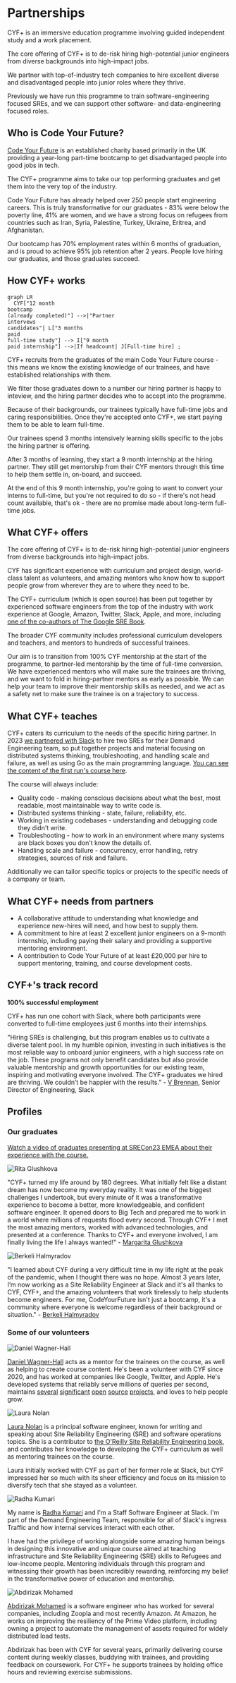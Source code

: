 # Partnerships

CYF+ is an immersive education programme involving guided independent study and a work placement.

The core offering of CYF+ is to de-risk hiring high-potential junior engineers from diverse backgrounds into high-impact jobs.

We partner with top-of-industry tech companies to hire excellent diverse and disadvantaged people into junior roles where they thrive.

Previously we have run this programme to train software-engineering focused SREs, and we can support other software- and data-engineering focused roles.

## Who is Code Your Future?

[Code Your Future](https://codeyourfuture.io/) is an established charity based primarily in the UK providing a year-long part-time bootcamp to get disadvantaged people into good jobs in tech.

The CYF+ programme aims to take our top performing graduates and get them into the very top of the industry.

Code Your Future has already helped over 250 people start engineering careers. This is truly transformative for our graduates - 83% were below the poverty line, 41% are women, and we have a strong focus on refugees from countries such as Iran, Syria, Palestine, Turkey, Ukraine, Eritrea, and Afghanistan.

Our bootcamp has 70% employment rates within 6 months of graduation, and is proud to achieve 95% job retention after 2 years. People love hiring our graduates, and those graduates succeed.

## How CYF+ works

```mermaid
graph LR
  CYF["12 month
bootcamp
(already completed)"] -->|"Partner
intervews
candidates"| L["3 months
paid
full-time study"] --> I["9 month
paid internship"] -->|If headcount| J[Full-time hire] ;
```

CYF+ recruits from the graduates of the main Code Your Future course - this means we know the existing knowledge of our trainees, and have established relationships with them.

We filter those graduates down to a number our hiring partner is happy to inteview, and the hiring partner decides who to accept into the programme.

Because of their backgrounds, our trainees typically have full-time jobs and caring responsibilities. Once they're accepted onto CYF+, we start paying them to be able to learn full-time.

Our trainees spend 3 months intensively learning skills specific to the jobs the hiring partner is offering.

After 3 months of learning, they start a 9 month internship at the hiring partner. They still get mentorship from their CYF mentors through this time to help them settle in, on-board, and succeed.

At the end of this 9 month internship, you're going to want to convert your interns to full-time, but you're not required to do so - if there's not head count available, that's ok - there are no promise made about long-term full-time jobs.

## What CYF+ offers

The core offering of CYF+ is to de-risk hiring high-potential junior engineers from diverse backgrounds into high-impact jobs.

CYF has significant experience with curriculum and project design, world-class talent as volunteers, and amazing mentors who know how to support people grow from wherever they are to where they need to be.

The CYF+ curriculum (which is open source) has been put together by experienced software engineers from the top of the industry with work experience at Google, Amazon, Twitter, Slack, Apple, and more, including [one of the co-authors of The Google SRE Book](https://www.linkedin.com/in/laura-nolan-bb7429/).

The broader CYF community includes professional curriculum developers and teachers, and mentors to hundreds of successful trainees.

Our aim is to transition from 100% CYF mentorship at the start of the programme, to partner-led mentorship by the time of full-time conversion. We have experienced mentors who will make sure the trainees are thriving, and we want to fold in hiring-partner mentors as early as possible. We can help your team to improve their mentorship skills as needed, and we act as a safety net to make sure the trainee is on a trajectory to success.

## What CYF+ teaches

CYF+ caters its curriculum to the needs of the specific hiring partner. In 2023 [we partnered with Slack](https://slack.com/intl/en-gb/blog/news/slack-cyf-plus-engineering-employment-pathways-refugees) to hire two SREs for their Demand Engineering team, so put together projects and material focusing on distributed systems thinking, troubleshooting, and handling scale and failure, as well as using Go as the main programming language. [You can see the content of the first run's course here](https://systems.codeyourfuture.io/versions/1-0-0/).

The course will always include:
* Quality code - making conscious decisions about what the best, most readable, most maintainable way to write code is.
* Distributed systems thinking - state, failure, reliability, etc.
* Working in existing codebases - understanding and debugging code they didn't write.
* Troubleshooting - how to work in an environment where many systems are black boxes you don't know the details of.
* Handling scale and failure - concurrency, error handling, retry strategies, sources of risk and failure.

Additionally we can tailor specific topics or projects to the specific needs of a company or team.

## What CYF+ needs from partners

* A collaborative attitude to understanding what knowledge and experience new-hires will need, and how best to supply them.
* A commitment to hire at least 2 excellent junior engineers on a 9-month internship, including paying their salary and providing a supportive mentoring environment.
* A contribution to Code Your Future of at least £20,000 per hire to support mentoring, training, and course development costs.

## CYF+'s track record

**100% successful employment**

CYF+ has run one cohort with Slack, where both participants were converted to full-time employees just 6 months into their internships.

"Hiring SREs is challenging, but this program enables us to cultivate a diverse talent pool. In my humble opinion, investing in such initiatives is the most reliable way to onboard junior engineers, with a high success rate on the job. These programs not only benefit candidates but also provide valuable mentorship and growth opportunities for our existing team, inspiring and motivating everyone involved. The CYF+ graduates we hired are thriving. We couldn’t be happier with the results." - [V Brennan](https://www.linkedin.com/in/vcbrennan/), Senior Director of Engineering, Slack

## Profiles

### Our graduates

[Watch a video of graduates presenting at SRECon23 EMEA about their experience with the course.](https://www.youtube.com/watch?v=bRatSl8BKGc)

<section class="c-person-profile">
  <img src="static/rita.jpg" alt="Rita Glushkova" />

  "CYF+ turned my life around by 180 degrees. What initially felt like a distant dream has now become my everyday reality. It was one of the biggest challenges I undertook, but every minute of it was a transformative experience to become a better, more knowledgeable, and confident software engineer. It opened doors to Big Tech and prepared me to work in a world where millions of requests flood every second. Through CYF+ I met the most amazing mentors, worked with advanced technologies, and presented at a conference. Thanks to CYF+ and everyone involved, I am finally living the life I always wanted!" - [Margarita Glushkova](https://www.linkedin.com/in/margarita-glushkova-894344105/)

  <div style="clear: both"></div>
</section>

<section class="c-person-profile">
  <img src="static/berkeli.jpg" alt="Berkeli Halmyradov" />

  "I learned about CYF during a very difficult time in my life right at the peak of the pandemic, when I thought there was no hope. Almost 3 years later, I’m now working as a Site Reliability Engineer at Slack and it's all thanks to CYF, CYF+, and the amazing volunteers that work tirelessly to help students become engineers. For me, CodeYourFuture isn't just a bootcamp, it's a community where everyone is welcome regardless of their background or situation." - [Berkeli Halmyradov](https://www.linkedin.com/in/berkeli/)

  <div style="clear: both"></div>
</section>

### Some of our volunteers

<section class="c-person-profile">
  <img src="static/dwhsquare.jpg" alt="Daniel Wagner-Hall" />

  [Daniel Wagner-Hall](https://github.com/illicitonion) acts as a mentor for the trainees on the course, as well as helping to create course content. He's been a volunteer with CYF since 2020, and has worked at companies like Google, Twitter, and Apple. He's developed systems that reliably serve millions of queries per second, maintains [several](https://github.com/bazelbuild/rules_rust) [significant](https://crates.io/crates/num_enum) [open](https://www.selenium.dev/project/structure/#selenium_committers) [source](https://github.com/bazel-contrib/target-determinator) [projects](https://www.pantsbuild.org/docs/team), and loves to help people grow.
  <div style="clear: both"></div>
</section>

<section class="c-person-profile">
  <img src="static/lauranolan.jpg" alt="Laura Nolan" />

  [Laura Nolan](https://www.linkedin.com/in/laura-nolan-bb7429/) is a principal software engineer, known for writing and speaking about Site Reliability Engineering (SRE) and software operations topics. She is a contributor to [the O'Reilly Site Reliability Engineering book](https://www.oreilly.com/library/view/site-reliability-engineering/9781491929117/), and contributes her knowledge to developing the CYF+ curriculum as well as mentoring trainees on the course.

  Laura initially worked with CYF as part of her former role at Slack, but CYF impressed her so much with its sheer efficiency and focus on its mission to diversify tech that she stayed as a volunteer.
  <div style="clear: both"></div>
</section>

<section class="c-person-profile">
  <img src="static/radha.jpg" alt="Radha Kumari" />

  My name is [Radha Kumari](https://www.linkedin.com/in/kumari-radha-a3419b25/) and I'm a Staff Software Engineer at Slack. I'm part of the Demand Engineering Team, responsible for all of Slack's ingress Traffic and how internal services interact with each other.

  I have had the privilege of working alongside some amazing human beings in designing this innovative and unique course aimed at teaching infrastructure and Site Reliability Engineering (SRE) skills to Refugees and low-income people. Mentoring individuals through this program and witnessing their growth has been incredibly rewarding, reinforcing my belief in the transformative power of education and mentorship.

  <div style="clear: both"></div>
</section>

<section class="c-person-profile">
  <img src="static/abdi.jpg" alt="Abdirizak Mohamed" />

  [Abdirizak Mohamed](https://www.linkedin.com/in/abdirizak-mohamed-63778117b/) is a software engineer who has worked for several companies, including Zoopla and most recently Amazon. At Amazon, he works on improving the resiliency of the Prime Video platform, including owning a project to automate the management of assets required for widely distributed load tests.

  Abdirizak has been with CYF for several years, primarily delivering course content during weekly classes, buddying with trainees, and providing feedback on coursework. For CYF+ he supports trainees by holding office hours and reviewing exercise submissions.

  <div style="clear: both"></div>
</section>

<script
  src="https://cdn.jsdelivr.net/npm/mermaid/dist/mermaid.min.js"
  defer
></script>
<script>
  mermaid.initialize({ startOnLoad: true });
</script>
